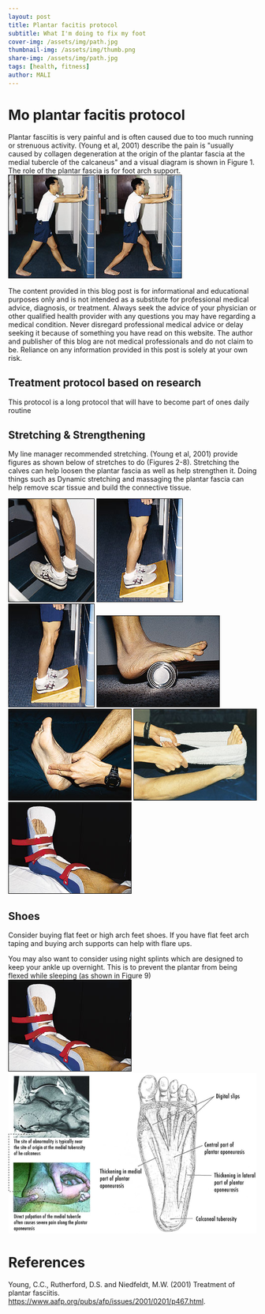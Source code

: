 ```yaml
---
layout: post
title: Plantar facitis protocol
subtitle: What I'm doing to fix my foot
cover-img: /assets/img/path.jpg
thumbnail-img: /assets/img/thumb.png
share-img: /assets/img/path.jpg
tags: [health, fitness]
author: MALI
---
```


# Mo plantar facitis protocol
Plantar fasciitis is very painful and is often caused due to too much running or strenuous activity. (Young et al, 2001) describe the pain is "usually caused by collagen degeneration at the origin of the plantar fascia at the medial tubercle of the calcaneus" and a visual diagram is shown in Figure 1. The role of the plantar fascia is for foot arch support.
![alt text](../assets/img/image.png) 


The content provided in this blog post is for informational and educational purposes only and is not intended as a substitute for professional medical advice, diagnosis, or treatment. Always seek the advice of your physician or other qualified health provider with any questions you may have regarding a medical condition. Never disregard professional medical advice or delay seeking it because of something you have read on this website. The author and publisher of this blog are not medical professionals and do not claim to be. Reliance on any information provided in this post is solely at your own risk.

## Treatment protocol based on research
This protocol is a long protocol that will have to become part of ones daily routine

## Stretching & Strengthening
My line manager recommended stretching. (Young et al, 2001) provide figures as shown below of stretches to do (Figures 2-8). Stretching the calves can help loosen the plantar fascia as well as help strengthen it. Doing things such as Dynamic stretching and massaging the plantar fascia can help remove scar tissue and build the connective tissue.

![alt text](../assets/img/image-1.png)
![alt text](../assets/img/image-2.png)
![alt text](../assets/img/image-3.png)
![alt text](../assets/img/image-4.png)
![alt text](../assets/img/image-5.png)
![alt text](../assets/img/image-6.png)
![alt text](../assets/img/image-7.png)
## Shoes
Consider buying flat feet or high arch feet shoes. If you have flat feet arch taping and buying arch supports can help with flare ups.

You may also want to consider using night splints which are designed to keep your ankle up overnight. This is to prevent the plantar from being flexed while sleeping (as shown in Figure 9) 
![alt text](../assets/img/image-7.png)
![alt text](../assets/img/image-8.png)
# References
Young, C.C., Rutherford, D.S. and Niedfeldt, M.W. (2001) Treatment of plantar fasciitis. https://www.aafp.org/pubs/afp/issues/2001/0201/p467.html.